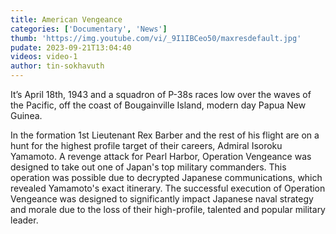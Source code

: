 ```yaml
---
title: American Vengeance
categories: ['Documentary', 'News']
thumb: 'https://img.youtube.com/vi/_9I1IBCeo50/maxresdefault.jpg'
pudate: 2023-09-21T13:04:40
videos: video-1
author: tin-sokhavuth
---
```

<!--src/content/posts/post-1.md-->

It’s April 18th, 1943 and a squadron of P-38s races low over the waves of the Pacific, off the coast of Bougainville Island, modern day Papua New Guinea.

In the formation 1st Lieutenant Rex Barber and the rest of his flight are on a hunt for the highest profile target of their careers, Admiral Isoroku Yamamoto.  A revenge attack for Pearl Harbor, Operation Vengeance was designed to take out one of Japan's top military commanders. This operation was possible due to decrypted Japanese communications, which revealed Yamamoto's exact itinerary. The successful execution of Operation Vengeance was designed to significantly impact Japanese naval strategy and morale due to the loss of their high-profile, talented and popular military leader.